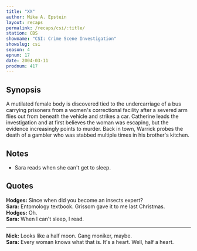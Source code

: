 ```yaml
---
title: "XX"
author: Mika A. Epstein
layout: recaps
permalink: /recaps/csi/:title/
station: CBS
showname: "CSI: Crime Scene Investigation"
showslug: csi
season: 4
epnum: 17
date: 2004-03-11
prodnum: 417
---
```


## Synopsis

A mutilated female body is discovered tied to the undercarriage of a bus carrying prisoners from a women's correctional facility after a severed arm flies out from beneath the vehicle and strikes a car. Catherine leads the investigation and at first believes the woman was escaping, but the evidence increasingly points to murder. Back in town, Warrick probes the death of a gambler who was stabbed multiple times in his brother's kitchen.

## Notes

* Sara reads when she can't get to sleep.

## Quotes

**Hodges:** Since when did you become an insects expert?\
**Sara:** Entomology textbook. Grissom gave it to me last Christmas.\
**Hodges:** Oh.\
**Sara:** When I can't sleep, I read.

- - -

**Nick:** Looks like a half moon. Gang moniker, maybe.\
**Sara:** Every woman knows what that is. It's a heart. Well, half a heart.
